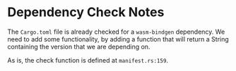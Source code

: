 # Dependency Check Notes

The `Cargo.toml` file is already checked for a `wasm-bindgen` dependency.
We need to add some functionality, by adding a function that will return
a String containing the version that we are depending on.

As is, the check function is defined at `manifest.rs:159`.

